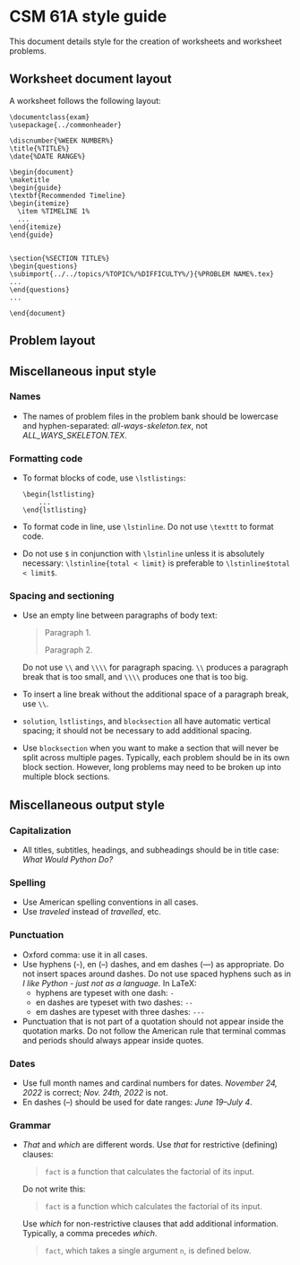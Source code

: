 # CSM 61A style guide
This document details style for the creation of worksheets and worksheet problems. 

## Worksheet document layout
A worksheet follows the following layout: 

```
\documentclass{exam}
\usepackage{../commonheader}

\discnumber{%WEEK NUMBER%}
\title{%TITLE%}
\date{%DATE RANGE%}

\begin{document}
\maketitle
\begin{guide}
\textbf{Recommended Timeline}
\begin{itemize}
  \item %TIMELINE 1%
  ...
\end{itemize}
\end{guide}


\section{%SECTION TITLE%}
\begin{questions}
\subimport{../../topics/%TOPIC%/%DIFFICULTY%/}{%PROBLEM NAME%.tex}
...
\end{questions}
...

\end{document}

```

## Problem layout

## Miscellaneous input style
### Names
- The names of problem files in the problem bank should be lowercase and hyphen-separated: *all-ways-skeleton.tex*, not *ALL_WAYS_SKELETON.TEX*.

### Formatting code
- To format blocks of code, use `\lstlistings`:

    ```
    \begin{lstlisting}
        ...
    \end{lstlisting}
    ```

- To format code in line, use `\lstinline`. Do not use `\texttt` to format code.
- Do not use `$` in conjunction with `\lstinline` unless it is absolutely necessary: `\lstinline{total < limit}` is preferable to `\lstinline$total < limit$`.

### Spacing and sectioning
- Use an empty line between paragraphs of body text:
    > Paragraph 1.
    > 
    > Paragraph 2.
    
    Do not use `\\` and `\\\\` for paragraph spacing. `\\` produces a paragraph break that is too small, and `\\\\` produces one that is too big. 
- To insert a line break without the additional space of a paragraph break, use `\\`.
- `solution`, `lstlistings`, and `blocksection` all have automatic vertical spacing; it should not be necessary to add additional spacing. 
- Use `blocksection` when you want to make a section that will never be split across multiple pages. Typically, each problem should be in its own block section. However, long problems may need to be broken up into multiple block sections. 

## Miscellaneous output style
### Capitalization
- All titles, subtitles, headings, and subheadings should be in title case: *What Would Python Do?*

### Spelling
- Use American spelling conventions in all cases. 
- Use *traveled* instead of *travelled*, etc.

### Punctuation
- Oxford comma: use it in all cases.
- Use hyphens (-), en (–) dashes, and em dashes (—) as appropriate. Do not insert spaces around dashes. Do not use spaced hyphens such as in *I like Python - just not as a language.* In LaTeX:
    - hyphens are typeset with one dash: `-`
    - en dashes are typeset with two dashes: `--`
    - em dashes are typeset with three dashes: `---`
- Punctuation that is not part of a quotation should not appear inside the quotation marks. Do not follow the American rule that terminal commas and periods should always appear inside quotes. 

### Dates
- Use full month names and cardinal numbers for dates. *November 24, 2022* is correct; *Nov. 24th, 2022* is not.
- En dashes (–) should be used for date ranges: *June 19–July 4*.

### Grammar
- *That* and *which* are different words. Use *that* for restrictive (defining) clauses: 
    > `fact` is a function that calculates the factorial of its input.

    Do not write this:

    > `fact` is a function which calculates the factorial of its input. 

    Use *which* for non-restrictive clauses that add additional information. Typically, a comma precedes *which*.

    >`fact`, which takes a single argument `n`, is defined below.